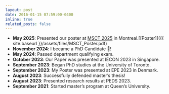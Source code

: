 ```yaml
---
layout: post
date: 2016-01-15 07:59:00-0400
inline: true
related_posts: false
---
```


- **May 2025**: Presented our poster at [MSCT 2025](https://symposia.gerad.ca/MSCT2025/en) in Montreal.[[Poster]]({{ site.baseurl }}/assets/files/MSCT_Poster.pdf)
- **November 2024**: I became a PhD Candidate :partying_face:! 
- **May 2024**: Passed department qualifying exam. 
- **October 2023**: Our Paper was presented at IECON 2023 in Singapore. 
- **September 2023**: Began PhD studies at the University of Toronto.  
- **September 2023**: My Poster was presented at EPE 2023  in Denmark.
- **August 2023**: Successfully defended master’s thesis!  
- **August 2023**: Presented research results at PEDS 2023.  
- **September 2021**: Started master’s program at Queen’s University.
